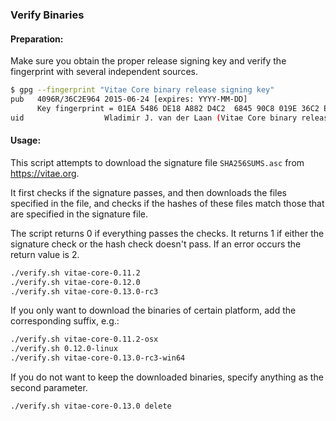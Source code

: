 ### Verify Binaries

#### Preparation:

Make sure you obtain the proper release signing key and verify the fingerprint with several independent sources.

```sh
$ gpg --fingerprint "Vitae Core binary release signing key"
pub   4096R/36C2E964 2015-06-24 [expires: YYYY-MM-DD]
      Key fingerprint = 01EA 5486 DE18 A882 D4C2  6845 90C8 019E 36C2 E964
uid                  Wladimir J. van der Laan (Vitae Core binary release signing key) <laanwj@gmail.com>
```

#### Usage:

This script attempts to download the signature file `SHA256SUMS.asc` from https://vitae.org.

It first checks if the signature passes, and then downloads the files specified in the file, and checks if the hashes of these files match those that are specified in the signature file.

The script returns 0 if everything passes the checks. It returns 1 if either the signature check or the hash check doesn't pass. If an error occurs the return value is 2.


```sh
./verify.sh vitae-core-0.11.2
./verify.sh vitae-core-0.12.0
./verify.sh vitae-core-0.13.0-rc3
```

If you only want to download the binaries of certain platform, add the corresponding suffix, e.g.:

```sh
./verify.sh vitae-core-0.11.2-osx
./verify.sh 0.12.0-linux
./verify.sh vitae-core-0.13.0-rc3-win64
```

If you do not want to keep the downloaded binaries, specify anything as the second parameter.

```sh
./verify.sh vitae-core-0.13.0 delete
```
